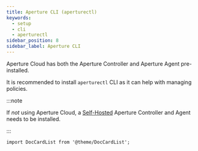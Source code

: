 ```yaml
---
title: Aperture CLI (aperturectl)
keywords:
  - setup
  - cli
  - aperturectl
sidebar_position: 8
sidebar_label: Aperture CLI
---
```


Aperture Cloud has both the Aperture Controller and Aperture Agent
pre-installed.

It is recommended to install `aperturectl` CLI as it can help with managing
policies.

:::note

If _not_ using Aperture Cloud, a [Self-Hosted][Self-hosted] Aperture Controller
and Agent needs to be installed.

:::

[Self-hosted]: /aperture-for-infra/aperture-for-infra.md

```mdx-code-block
import DocCardList from '@theme/DocCardList';
```

<DocCardList />
